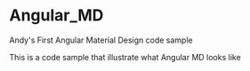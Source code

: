 # Angular_MD
Andy's First Angular Material Design code sample

This is a code sample that illustrate what Angular MD looks like
